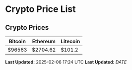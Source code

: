 # Crypto Price List

## Crypto Prices
| Bitcoin | Ethereum | Litecoin |
| ------- | -------- | -------- |
| $96563 | $2704.62 | $101.2 |
**Last Updated:** 2025-02-06 17:24 UTC
**Last Updated:** $DATE$
